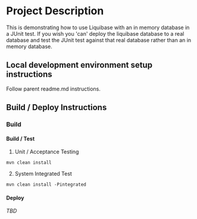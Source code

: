# Project Description #
This is demonstrating how to use Liquibase with an in memory database in a JUnit test. If you wish you 'can' deploy the liquibase database to a real database and test the JUnit test against that real database rather than an in memory database.

## Local development environment setup instructions ##
Follow parent readme.md instructions.

## Build / Deploy Instructions ##
### Build ###
#### Build / Test ####
1. Unit / Acceptance Testing
```
mvn clean install
```
2. System Integrated Test
```
mvn clean install -Pintegrated
```

#### Deploy ####
_TBD_